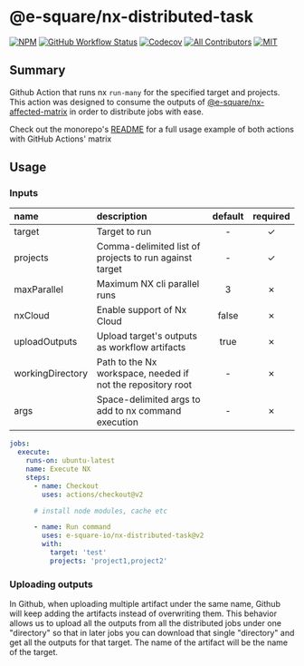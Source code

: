 # @e-square/nx-distributed-task

[![NPM](https://img.shields.io/github/package-json/v/e-square-io/nx-distributed-task?&logo=npm&style=flat-square)]()
[![GitHub Workflow Status](https://img.shields.io/github/workflow/status/e-square-io/nx-github-actions/Main%20Workflow/main?event=push&logo=github&style=flat-square)](https://github.com/e-square-io/nx-github-actions/actions/workflows/main.yml)
[![Codecov](https://img.shields.io/codecov/c/github/e-square-io/nx-github-actions?logo=codecov&style=flat-square&token=PVPVUJAD1X)](https://app.codecov.io/gh/e-square-io/nx-github-actions)
[![All Contributors](https://img.shields.io/badge/all_contributors-2-orange.svg?style=flat-square)](https://github.com/e-square-io/nx-github-actions#contributors-)
[![MIT](https://img.shields.io/packagist/l/doctrine/orm.svg?style=flat-square)](https://github.com/e-square-io/nx-github-actions/blob/main/LICENSE)

## Summary

Github Action that runs nx `run-many` for the specified target and projects.  
This action was designed to consume the outputs of [@e-square/nx-affected-matrix](https://github.com/marketplace/actions/nx-affected-task) in order to distribute jobs with ease.

Check out the monorepo's [README](https://github.com/e-square-io/nx-github-actions#usage) for a full usage example of both actions with GitHub Actions' matrix

## Usage

### Inputs

| name             | description                                                 | default | required |
| :--------------- | :---------------------------------------------------------- | :-----: | :------: |
| target           | Target to run                                               |    -    | &check;  |
| projects         | Comma-delimited list of projects to run against target      |    -    | &check;  |
| maxParallel      | Maximum NX cli parallel runs                                |    3    | &cross;  |
| nxCloud          | Enable support of Nx Cloud                                  |  false  | &cross;  |
| uploadOutputs    | Upload target's outputs as workflow artifacts               |  true   | &cross;  |
| workingDirectory | Path to the Nx workspace, needed if not the repository root |    -    | &cross;  |
| args             | Space-delimited args to add to nx command execution         |    -    | &cross;  |

```yaml
jobs:
  execute:
    runs-on: ubuntu-latest
    name: Execute NX
    steps:
      - name: Checkout
        uses: actions/checkout@v2

      # install node modules, cache etc

      - name: Run command
        uses: e-square-io/nx-distributed-task@v2
        with:
          target: 'test'
          projects: 'project1,project2'
```

### Uploading outputs

In Github, when uploading multiple artifact under the same name, Github will keep adding the artifacts instead of overwriting them.
This behavior allows us to upload all the outputs from all the distributed jobs under one "directory" so that in later jobs you can download that single "directory" and get all the outputs for that target.
The name of the artifact will be the name of the target.
